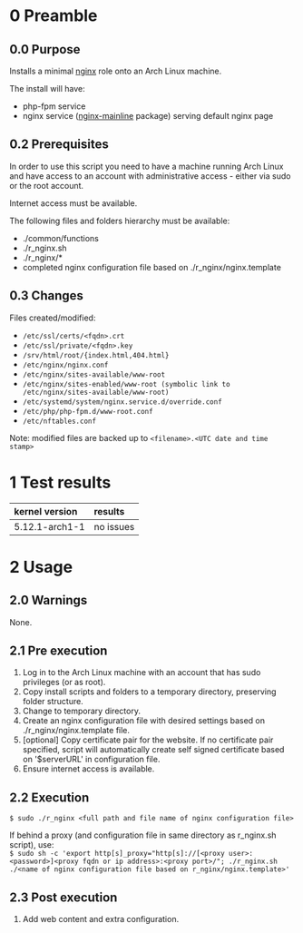 0 Preamble
==========

0.0 Purpose
-----------

Installs a minimal [nginx](https://wiki.archlinux.org/index.php/Nginx) role onto an Arch Linux machine.

The install will have:

* php-fpm service
* nginx service ([nginx-mainline](https://www.archlinux.org/packages/community/x86_64/nginx-mainline/) package) serving default nginx page

0.2 Prerequisites
-----------------

In order to use this script you need to have a machine running Arch Linux and have access to an account with administrative access - either via sudo or the root account.

Internet access must be available.

The following files and folders hierarchy must be available:

* ./common/functions
* ./r_nginx.sh
* ./r_nginx/*
* completed nginx configuration file based on ./r_nginx/nginx.template

0.3 Changes
-----------

Files created/modified:

* `/etc/ssl/certs/<fqdn>.crt`
* `/etc/ssl/private/<fqdn>.key`
* `/srv/html/root/{index.html,404.html}`
* `/etc/nginx/nginx.conf`
* `/etc/nginx/sites-available/www-root`
* `/etc/nginx/sites-enabled/www-root (symbolic link to /etc/nginx/sites-available/www-root)`
* `/etc/systemd/system/nginx.service.d/override.conf`
* `/etc/php/php-fpm.d/www-root.conf`
* `/etc/nftables.conf`

Note: modified files are backed up to `<filename>.<UTC date and time stamp>`


1 Test results
==============

| kernel version | results |
| :--- | :--- |
| 5.12.1-arch1-1 | no issues |

2 Usage
=======

2.0 Warnings
------------

None.

2.1 Pre execution
-----------------

1. Log in to the Arch Linux machine with an account that has sudo privileges (or as root).
2. Copy install scripts and folders to a temporary directory, preserving folder structure.
3. Change to temporary directory.
4. Create an nginx configuration file with desired settings based on ./r_nginx/nginx.template file.
5. [optional] Copy certificate pair for the website. If no certificate pair specified, script will automatically create self signed certificate based on '$serverURL' in configuration file.
6. Ensure internet access is available. 

2.2 Execution
-------------

`$ sudo ./r_nginx <full path and file name of nginx configuration file>`

If behind a proxy (and configuration file in same directory as r_nginx.sh script), use:  
    `$ sudo sh -c 'export http[s]_proxy="http[s]://[<proxy user>:<password>]<proxy fqdn or ip address>:<proxy port>/"; ./r_nginx.sh ./<name of nginx configuration file based on r_nginx/nginx.template>'`

2.3 Post execution
------------------

1. Add web content and extra configuration.
